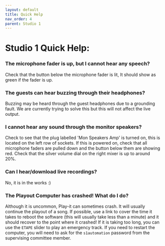 ```yaml
---
layout: default
title: Quick Help
nav_order: 4
parent: Studio 1
---
```


# Studio 1 Quick Help:

### The microphone fader is up, but I cannot hear any speech?

Check that the button below the microphone fader is lit, It should show as green if the fader is up.

### The guests can hear buzzing through their headphones?

Buzzing may be heard through the guest headphones due to a grounding fault. We are currently trying to solve this but
 this will not affect the live output.

### I cannot hear any sound through the monitor speakers?

Check to see that the plug labelled 'Mon Speakers Amp' is turned on, this is located on the left row of sockets. If
 this is powered on, check that all microphone faders are pulled down and the button below them are showing red. Check
 that the silver volume dial on the right mixer is up to around 20%.

### Can I hear/download live recordings?

No, it is in the works :)

### The Playout Computer has crashed! What do I do?

Although it is uncommon, Play-it can sometimes crash. It will usually continue the playout of a song. If possible, use
 a link to cover the time it takes to reboot the software (this will usually take less than a minute) and it should
 recover to the point where it crashed! If it is taking too long, you can use the `ETAPE` slider to play an emergency
 track. If you need to restart the computer, you will need to ask for the `s1automation` password from the supervising
 committee member.